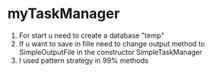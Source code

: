 # myTaskManager
1) For start u need to create a database "temp"
2) If u want to save in fille need to change output method to SimpleOutputFile in the constructor SimpleTaskManager
3) I used pattern strategy in 99% methods
